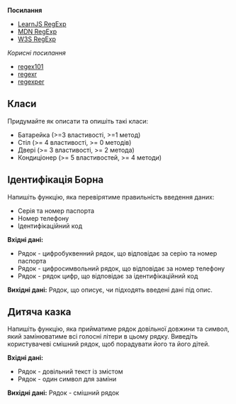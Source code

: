  **Посилання**

- [LearnJS RegExp](https://uk.javascript.info/regular-expressions)
- [MDN RegExp](https://developer.mozilla.org/en-US/docs/Web/JavaScript/Guide/Regular_Expressions)
- [W3S RegExp](https://www.w3schools.com/jsref/jsref_obj_regexp.asp)

*Корисні посилання*
- [regex101](https://regex101.com/)
- [regexr](https://regexr.com/)
- [regexper](https://regexper.com/)

## Класи

Придумайте як описати та опишіть такі класи:

- Батарейка (>=3 властивості, >=1 метод)
- Стіл (>= 4 властивості, >= 0 методів)
- Двері (>= 3 властивості, >= 2 метода)
- Кондиціонер (>= 5 властивостей, >= 4 методи)

## Ідентифікація Борна

Напишіть функцію, яка перевірятиме правильність введення даних:

 - Серія та номер паспорта 
 - Номер телефону 
 - Ідентифікаційний код

**Вхідні дані:**

 - Рядок - цифробуквенний рядок, що відповідає за серію та номер
   паспорта 
 - Рядок - цифросимвольний рядок, що відповідає за номер
   телефону 
 - Рядок - рядок цифр, що відповідає за ідентифікаційний код

**Вихідні дані:**
Рядок, що описує, чи підходять введені дані під опис.

## Дитяча казка
Напишіть функцію, яка прийматиме рядок довільної довжини та символ, який замінюватиме всі голосні літери в цьому рядку. Виведіть користувачеві смішний рядок, щоб порадувати його та його дітей.

**Вхідні дані:**
 - Рядок - довільний текст із змістом
 - Рядок - один символ для заміни

**Вихідні дані:**
Рядок - смішний рядок